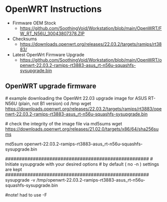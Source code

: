 # OpenWRT Instructions

- Firmware OEM Stock
  - https://github.com/SoothingVoid/Workstation/blob/main/OpenWRT/FW_RT_N56U_30043807378.ZIP
- Checksums
  - https://downloads.openwrt.org/releases/22.03.2/targets/ramips/rt3883/
- Latest OpenWrt Firmware Upgrade
  - https://github.com/SoothingVoid/Workstation/blob/main/OpenWRT/openwrt-22.03.2-ramips-rt3883-asus_rt-n56u-squashfs-sysupgrade.bin
  

## OpenWRT upgrade firmware

&#35; example downloading the OpenWrt 22.03 upgrade image for ASUS RT-N56U (plain, not B1 version)
cd /tmp
wget https://downloads.openwrt.org/releases/22.03.2/targets/ramips/rt3883/openwrt-22.03.2-ramips-rt3883-asus_rt-n56u-squashfs-sysupgrade.bin

&#35; check the integrity of the image file via md5sums
wget https://downloads.openwrt.org/releases/21.02.0/targets/x86/64/sha256sums
	
md5sum openwrt-22.03.2-ramips-rt3883-asus_rt-n56u-squashfs-sysupgrade.bin

&#35;&#35;&#35;&#35;&#35;&#35;&#35;&#35;&#35;&#35;&#35;&#35;&#35;&#35;&#35;&#35;&#35;&#35;&#35;&#35;&#35;&#35;&#35;&#35;&#35;&#35;&#35;&#35;&#35;&#35;&#35;&#35;&#35;&#35;&#35;&#35;&#35;&#35;&#35;&#35;&#35;&#35;&#35;&#35;&#35;&#35;&#35;&#35;&#35;&#35;&#35;&#35;
&#35; Initiate sysupgrade with your desired options
&#35; by default ( no -n ) settings are kept
&#35;&#35;&#35;&#35;&#35;&#35;&#35;&#35;&#35;&#35;&#35;&#35;&#35;&#35;&#35;&#35;&#35;&#35;&#35;&#35;&#35;&#35;&#35;&#35;&#35;&#35;&#35;&#35;&#35;&#35;&#35;&#35;&#35;&#35;&#35;&#35;&#35;&#35;&#35;&#35;&#35;&#35;&#35;&#35;&#35;&#35;&#35;&#35;&#35;&#35;&#35;&#35;
sysupgrade -v /tmp/openwrt-22.03.2-ramips-rt3883-asus_rt-n56u-squashfs-sysupgrade.bin

&#35;note! had to use -F

